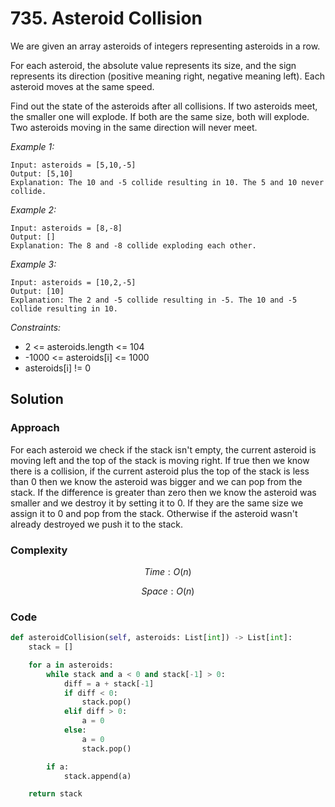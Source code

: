 # 735. Asteroid Collision
We are given an array asteroids of integers representing asteroids in a row.

For each asteroid, the absolute value represents its size, and the sign represents its direction (positive meaning right, negative meaning left). Each asteroid moves at the same speed.

Find out the state of the asteroids after all collisions. If two asteroids meet, the smaller one will explode. If both are the same size, both will explode. Two asteroids moving in the same direction will never meet.

*Example 1:*

```
Input: asteroids = [5,10,-5]
Output: [5,10]
Explanation: The 10 and -5 collide resulting in 10. The 5 and 10 never collide.
```

*Example 2:*

```
Input: asteroids = [8,-8]
Output: []
Explanation: The 8 and -8 collide exploding each other.
```

*Example 3:*

```
Input: asteroids = [10,2,-5]
Output: [10]
Explanation: The 2 and -5 collide resulting in -5. The 10 and -5 collide resulting in 10.
```

*Constraints:*

* 2 <= asteroids.length <= 104
* -1000 <= asteroids[i] <= 1000
* asteroids[i] != 0

## Solution

### Approach
For each asteroid we check if the stack isn't empty, the current asteroid is moving left and the top of the stack is moving right. If true then we know there is a collision, if the current asteroid plus the top of the stack is less than 0 then we know the asteroid was bigger and we can pop from the stack. If the difference is greater than zero then we know the asteroid was smaller and we destroy it by setting it to 0. If they are the same size we assign it to 0 and pop from the stack. Otherwise if the asteroid wasn't already destroyed we push it to the stack.

### Complexity
$$Time: O(n)$$

$$Space: O(n)$$

### Code
```py
def asteroidCollision(self, asteroids: List[int]) -> List[int]:
    stack = []

    for a in asteroids:
        while stack and a < 0 and stack[-1] > 0:
            diff = a + stack[-1]
            if diff < 0:
                stack.pop()
            elif diff > 0:
                a = 0
            else:
                a = 0
                stack.pop()

        if a:
            stack.append(a)

    return stack
```
